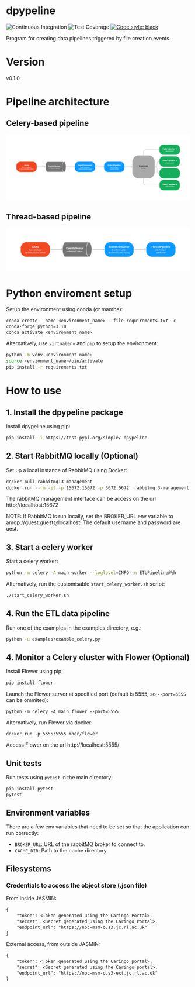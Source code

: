 # dpypeline
![Continuous Integration](https://github.com/NOC-OI/object-store-project/actions/workflows/main.yml/badge.svg)
![Test Coverage](https://img.shields.io/endpoint?url=https://gist.githubusercontent.com/JMorado/c20a3ec5262f14d970a462403316a547/raw/pytest_coverage_report_main.json)
[![Code style: black](https://img.shields.io/badge/code%20style-black-000000.svg)](https://github.com/psf/black)

Program for creating data pipelines triggered by file creation events.

# Version

v0.1.0

# Pipeline architecture

## Celery-based pipeline
![Celery-based pipeline architecture](/images/celery_pipeline.png "Celery-based pipeline architecture")

## Thread-based pipeline
![Thread-based pipeline architecture](/images/thread_pipeline.png "Thread-based pipeline architecture")

# Python enviroment setup

Setup the environment using conda (or mamba):

```
conda create --name <environment_name> --file requirements.txt -c conda-forge python=3.10
conda activate <environment_name>
```

Alternatively, use `virtualenv` and `pip` to setup the environment:

```bash
python -m venv <environment_name>
source <envionment_name>/bin/activate
pip install -r requirements.txt
```

# How to use

## 1. Install the dpypeline package

Install dpypeline using pip:

```bash
pip install -i https://test.pypi.org/simple/ dpypeline
```


## 2. Start RabbitMQ locally (Optional)

Set up a local instance of RabbitMQ using Docker:

``` bash
docker pull rabbitmq:3-management
docker run --rm -it -p 15672:15672 -p 5672:5672  rabbitmq:3-management
```

The rabbitMQ management interface can be access on the url http://localhost:15672


NOTE: If RabbitMQ is run locally, set the BROKER_URL env variable to amqp://guest:guest@localhost. The default username and password are uest.


## 3. Start a celery worker

Start a celery worker:

```bash
python -m celery -A main worker --loglevel=INFO -n ETLPipeline@%h
```

Alternatively, run the customisable `start_celery_worker.sh` script:

```bash
./start_celery_worker.sh
```

## 4. Run the ETL data pipeline

Run one of the examples in the examples directory, e.g.:

```bash
python -u examples/example_celery.py
```

## 4. Monitor a Celery cluster with Flower (Optional)

Install Flower using pip:

```bash
pip install flower
```

Launch the Flower server at specified port (default is 5555, so `--port=5555` can be ommited):

```
python -m celery -A main flower --port=5555
```

Alternatively, run Flower via docker:

```
docker run -p 5555:5555 mher/flower
```

Access Flower on the url http://localhost:5555/

## Unit tests

Run tests using `pytest` in the main directory:

```
pip install pytest
pytest
```

## Environment variables

There are a few env variables that need to be set so that the application can run correctly:

- `BROKER_URL`: URL of the rabbitMQ broker to connect to.
- `CACHE_DIR`: Path to the cache directory.



## Filesystems

### Credentials to access the object store (.json file)

From inside JASMIN:

    {
        "token": <Token generated using the Caringo Portal>,
        "secret": <Secret generated using the Caringo Portal>,
        "endpoint_url": "https://noc-msm-o.s3.jc.rl.ac.uk"
    }

External access, from outside JASMIN:

    {
        "token": <Token generated using the Caringo portal>,
        "secret": <Secret generated using the Caringo portal>,
        "endpoint_url": "https://noc-msm-o.s3-ext.jc.rl.ac.uk"
    }
